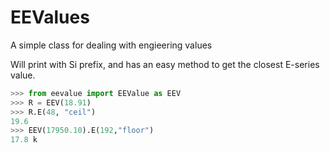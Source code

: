 # EEValues
A simple class for dealing with engieering values

Will print with Si prefix, and has an easy method to get the closest E-series value.

```python
>>> from eevalue import EEValue as EEV
>>> R = EEV(18.91)
>>> R.E(48, "ceil")
19.6
>>> EEV(17950.10).E(192,"floor")
17.8 k
```

